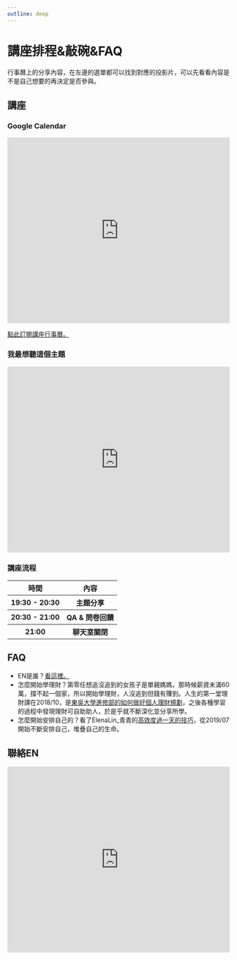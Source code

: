```yaml
---
outline: deep
---
```


# 講座排程&敲碗&FAQ

行事曆上的分享內容，在左邊的選單都可以找到對應的投影片，可以先看看內容是不是自己想要的再決定是否參與。

## 講座

### Google Calendar

<iframe src="https://calendar.google.com/calendar/embed?height=600&wkst=2&bgcolor=%23ffffff&ctz=Asia%2FTaipei&showPrint=0&showDate=1&showTabs=0&showCalendars=0&showTz=0&showTitle=0&hl=zh_TW&src=ZTlkYmE0YWQyYTBhNzEyZjgwMDZhZmE3NWI1NTM5MjllMjg2MWJjYmU1MTFlNmMzYzEyNWU2YTcwMmQ3NzNkZEBncm91cC5jYWxlbmRhci5nb29nbGUuY29t&src=emgtdHcudGFpd2FuI2hvbGlkYXlAZ3JvdXAudi5jYWxlbmRhci5nb29nbGUuY29t&color=%23E4C441&color=%234285F4" style="border-width:0" width="100%" height="420" frameborder="0" scrolling="no"></iframe>

<a href="https://calendar.google.com/calendar/u/0?cid=ZTlkYmE0YWQyYTBhNzEyZjgwMDZhZmE3NWI1NTM5MjllMjg2MWJjYmU1MTFlNmMzYzEyNWU2YTcwMmQ3NzNkZEBncm91cC5jYWxlbmRhci5nb29nbGUuY29t" target="_blank">點此訂閱講座行事曆。</a>

### 我最想聽這個主題

<iframe src="https://docs.google.com/forms/d/e/1FAIpQLSey4sIJ4NzoGZ0AcDFaqZwQob8Eg6SbVWmpEfE-PEfGAvx65Q/viewform?embedded=true"  width="100%" height="420" frameborder="0" marginheight="0" marginwidth="0">Loading…</iframe>

### 講座流程

<table>
    <thead>
        <tr>
            <th>時間</th>
            <th>內容</th>
        </tr>
    </thead>
    <tbody>
        <tr>
            <th>
                19:30 - 20:30
            </th>
            <th>主題分享</th>
        </tr>
        <tr>
            <th>
                20:30 - 21:00
            </th>
            <th>QA & 問卷回饋</th>
        </tr>
        <tr>
            <th>
                21:00
            </th>
            <th>聊天室關閉</th>
        </tr>
    </tbody>
</table>

## FAQ

<ul>
    <li>EN是誰？<a href="/about">看這裡。</a></li>
    <li>怎麼開始學理財？第零任想追沒追到的女孩子是單親媽媽，那時候薪資未滿60萬，撐不起一個家，所以開始學理財，人沒追到但錢有賺到。人生的第一堂理財課在2018/10，是<a href="https://www.ext.scu.edu.tw/courses1.php?cad=ec7544e3-8e3b-11ea-acb9-000c29ad6982#search" target="_blank">東吳大學進修部的如何做好個人理財規劃</a>，之後各種學習的過程中發現理財可自助助人，於是乎就不斷深化並分享所學。</li>
    <li>怎麼開始安排自己的？看了ElenaLin_青青的<a href="https://www.youtube.com/watch?v=hMWBfWmRSBk" target="_blank">高效度過一天的技巧</a>，從2019/07開始不斷安排自己，堆疊自己的生命。</li>
</ul>

## 聯絡EN

<iframe src="https://docs.google.com/forms/d/e/1FAIpQLScBbn71sbRWIZSzsP8EXYBlqy7XxDcziy44daup4wiJVN3LoQ/viewform?embedded=true" width="100%" height="420" frameborder="0" marginheight="0" marginwidth="0">Loading…</iframe>
